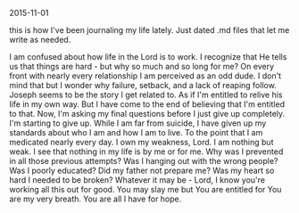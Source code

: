 2015-11-01

this is how I've been journaling my life lately. Just dated .md files that let me write as needed.

I am confused about how life in the Lord is to work. I recognize that He tells us that things are hard - but why so much and so long for me? On every front with nearly every relationship I am perceived as an odd dude. I don't mind that but I wonder why failure, setback, and a lack of reaping follow. Joseph seems to be the story I get related to. As if I'm entitled to relive his life in my own way. But I have come to the end of believing that I'm entitled to that. Now, I'm asking my final questions before I just give up completely. I'm starting to give up. While I am far from suicide, I have given up my standards about who I am and how I am to live. To the point that I am medicated nearly every day. I own my weakness, Lord. I am nothing but weak. I see that nothing in my life is by me or for me. Why was I prevented in all those previous attempts? Was I hanging out with the wrong people? Was I poorly educated? Did my father not prepare me? Was my heart so hard I needed to be broken? Whatever it may be - Lord, I know you're working all this out for good. You may slay me but You are entitled for You are my very breath. You are all I have for hope.

